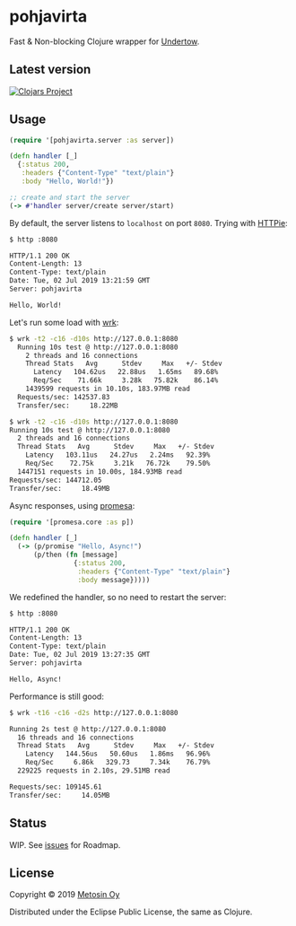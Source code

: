 # pohjavirta

Fast & Non-blocking Clojure wrapper for [Undertow](http://undertow.io/).

## Latest version

[![Clojars Project](http://clojars.org/metosin/pohjavirta/latest-version.svg)](http://clojars.org/metosin/pohjavirta)

## Usage

```clj
(require '[pohjavirta.server :as server])

(defn handler [_]
  {:status 200,
   :headers {"Content-Type" "text/plain"}
   :body "Hello, World!"})

;; create and start the server
(-> #'handler server/create server/start)
```

By default, the server listens to `localhost` on port `8080`. Trying with [HTTPie](https://httpie.org/):

```bash
$ http :8080

HTTP/1.1 200 OK
Content-Length: 13
Content-Type: text/plain
Date: Tue, 02 Jul 2019 13:21:59 GMT
Server: pohjavirta

Hello, World!
```

Let's run some load with [wrk](https://github.com/wg/wrk):

```bash
$ wrk -t2 -c16 -d10s http://127.0.0.1:8080
  Running 10s test @ http://127.0.0.1:8080
    2 threads and 16 connections
    Thread Stats   Avg      Stdev     Max   +/- Stdev
      Latency   104.62us   22.88us   1.65ms   89.68%
      Req/Sec    71.66k     3.28k   75.82k    86.14%
    1439599 requests in 10.10s, 183.97MB read
  Requests/sec: 142537.83
  Transfer/sec:     18.22MB

$ wrk -t2 -c16 -d10s http://127.0.0.1:8080
Running 10s test @ http://127.0.0.1:8080
  2 threads and 16 connections
  Thread Stats   Avg      Stdev     Max   +/- Stdev
    Latency   103.11us   24.27us   2.24ms   92.39%
    Req/Sec    72.75k     3.21k   76.72k    79.50%
  1447151 requests in 10.00s, 184.93MB read
Requests/sec: 144712.05
Transfer/sec:     18.49MB
```

Async responses, using [promesa](http://funcool.github.io/promesa/latest/):

```clj
(require '[promesa.core :as p])

(defn handler [_]
  (-> (p/promise "Hello, Async!")
      (p/then (fn [message]
                {:status 200,
                 :headers {"Content-Type" "text/plain"}
                 :body message}))))
```

We redefined the handler, so no need to restart the server:

```bash
$ http :8080

HTTP/1.1 200 OK
Content-Length: 13
Content-Type: text/plain
Date: Tue, 02 Jul 2019 13:27:35 GMT
Server: pohjavirta

Hello, Async!
```

Performance is still good:

```bash
$ wrk -t16 -c16 -d2s http://127.0.0.1:8080

Running 2s test @ http://127.0.0.1:8080
  16 threads and 16 connections
  Thread Stats   Avg      Stdev     Max   +/- Stdev
    Latency   144.56us   50.60us   1.86ms   96.96%
    Req/Sec     6.86k   329.73     7.34k    76.79%
  229225 requests in 2.10s, 29.51MB read

Requests/sec: 109145.61
Transfer/sec:     14.05MB
```

## Status

WIP. See [issues](https://github.com/metosin/pohjavirta/issues) for Roadmap.

## License

Copyright © 2019 [Metosin Oy](http://www.metosin.fi)

Distributed under the Eclipse Public License, the same as Clojure.
